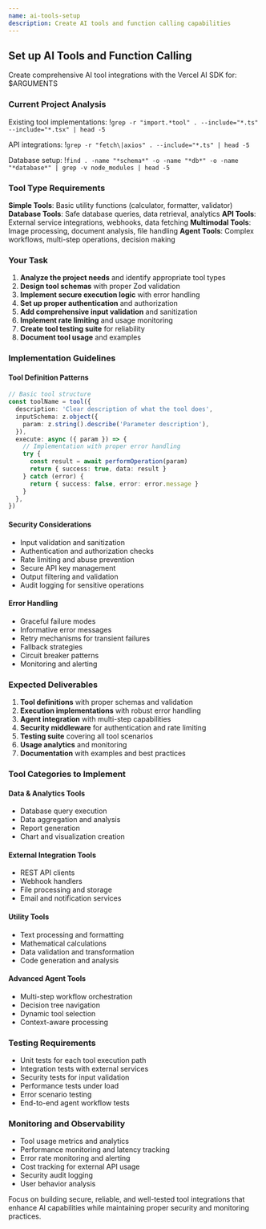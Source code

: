 ```yaml
---
name: ai-tools-setup
description: Create AI tools and function calling capabilities
---
```


## Set up AI Tools and Function Calling

Create comprehensive AI tool integrations with the Vercel AI SDK for: $ARGUMENTS

### Current Project Analysis

Existing tool implementations: !`grep -r "import.*tool" . --include="*.ts" --include="*.tsx" | head -5`

API integrations: !`grep -r "fetch\|axios" . --include="*.ts" | head -5`

Database setup: !`find . -name "*schema*" -o -name "*db*" -o -name "*database*" | grep -v node_modules | head -5`

### Tool Type Requirements

**Simple Tools**: Basic utility functions (calculator, formatter, validator)
**Database Tools**: Safe database queries, data retrieval, analytics
**API Tools**: External service integrations, webhooks, data fetching
**Multimodal Tools**: Image processing, document analysis, file handling
**Agent Tools**: Complex workflows, multi-step operations, decision making

### Your Task

1. **Analyze the project needs** and identify appropriate tool types
2. **Design tool schemas** with proper Zod validation
3. **Implement secure execution logic** with error handling
4. **Set up proper authentication** and authorization
5. **Add comprehensive input validation** and sanitization
6. **Implement rate limiting** and usage monitoring
7. **Create tool testing suite** for reliability
8. **Document tool usage** and examples

### Implementation Guidelines

#### Tool Definition Patterns

```typescript
// Basic tool structure
const toolName = tool({
  description: 'Clear description of what the tool does',
  inputSchema: z.object({
    param: z.string().describe('Parameter description'),
  }),
  execute: async ({ param }) => {
    // Implementation with proper error handling
    try {
      const result = await performOperation(param)
      return { success: true, data: result }
    } catch (error) {
      return { success: false, error: error.message }
    }
  },
})
```

#### Security Considerations

- Input validation and sanitization
- Authentication and authorization checks
- Rate limiting and abuse prevention
- Secure API key management
- Output filtering and validation
- Audit logging for sensitive operations

#### Error Handling

- Graceful failure modes
- Informative error messages
- Retry mechanisms for transient failures
- Fallback strategies
- Circuit breaker patterns
- Monitoring and alerting

### Expected Deliverables

1. **Tool definitions** with proper schemas and validation
2. **Execution implementations** with robust error handling
3. **Agent integration** with multi-step capabilities
4. **Security middleware** for authentication and rate limiting
5. **Testing suite** covering all tool scenarios
6. **Usage analytics** and monitoring
7. **Documentation** with examples and best practices

### Tool Categories to Implement

#### Data & Analytics Tools

- Database query execution
- Data aggregation and analysis
- Report generation
- Chart and visualization creation

#### External Integration Tools

- REST API clients
- Webhook handlers
- File processing and storage
- Email and notification services

#### Utility Tools

- Text processing and formatting
- Mathematical calculations
- Data validation and transformation
- Code generation and analysis

#### Advanced Agent Tools

- Multi-step workflow orchestration
- Decision tree navigation
- Dynamic tool selection
- Context-aware processing

### Testing Requirements

- Unit tests for each tool execution path
- Integration tests with external services
- Security tests for input validation
- Performance tests under load
- Error scenario testing
- End-to-end agent workflow tests

### Monitoring and Observability

- Tool usage metrics and analytics
- Performance monitoring and latency tracking
- Error rate monitoring and alerting
- Cost tracking for external API usage
- Security audit logging
- User behavior analysis

Focus on building secure, reliable, and well-tested tool integrations that enhance AI capabilities while maintaining proper security and monitoring practices.
